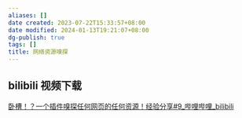 ```yaml
---
aliases: []
date created: 2023-07-22T15:33:57+08:00
date modified: 2024-01-13T19:21:07+08:00
dg-publish: true
tags: []
title: 网络资源嗅探
---
```


## bilibili 视频下载
[卧槽！？一个插件嗅探任何网页的任何资源！经验分享#9\_哔哩哔哩\_bilibili](https://www.bilibili.com/video/BV1xj411o7Uw/?buvid=XY630CE669F34078F341989B1EE06E60B0127&is_story_h5=false&mid=g8UDjEqHIS5oCexxb9oAEQ%3D%3D&p=1&plat_id=116&share_from=ugc&share_medium=android&share_plat=android&share_session_id=19ce3626-a448-4709-971e-2f128034bf54&share_source=COPY&share_tag=s_i&timestamp=1689956489&unique_k=yXGd1AM&up_id=484519028&vd_source=20cb3e7c6ad3d64f0eb2d763ff005080)